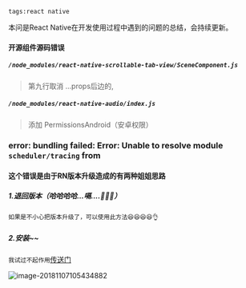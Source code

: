```
tags:react native
```



本问是React Native在开发使用过程中遇到的问题的总结，会持续更新。<!--more-->

#### 开源组件源码错误

##### `/node_modules/react-native-scrollable-tab-view/SceneComponent.js`

> 第九行取消 ...props后边的,

##### `/node_modules/react-native-audio/index.js`

> 添加 PermissionsAndroid（安卓权限）



### error: bundling failed: Error: Unable to resolve module `scheduler/tracing` from



#### 这个错误是由于RN版本升级造成的有两种姐姐思路

##### 1.退回版本（哈哈哈哈...嗝....👻👻👻）

`如果是不小心把版本升级了，可以使用此方法😆😆😆😆👌`

##### 2.安装~~

`我试过不起作用`[传送门](https://github.com/facebook/react-native/issues/21150)


![image-20181107105434882](https://ws3.sinaimg.cn/large/006tNbRwly1fwzb9tvccrj30lj05z3yv.jpg)